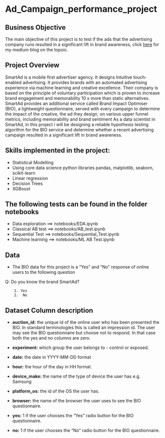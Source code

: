 # Ad_Campaign_performance_project
## Business Objective
  The main objective of this project is to test if the ads that the advertising company runs resulted in a significant lift in brand awareness, click [here](https://medium.com/@euelfantaye/a-b-testing-with-machine-learning-277da2750123) for my medium blog on the topoic.

## Project Overview
  SmartAd is a mobile first advertiser agency. It designs Intuitive touch-enabled advertising. It provides brands with an automated advertising experience via machine learning and   creative excellence. Their company is based on the principle of voluntary participation which is proven to increase brand engagement and memorability 10 x more than static         alternatives. 
  SmartAd provides an additional service called Brand Impact Optimiser (BIO), a lightweight questionnaire, served with every campaign to determine the impact of the creative, the   ad they design, on various upper funnel metrics, including memorability and brand sentiment
  As a data scientist in SmartAd, in this project i will be designing a reliable hypothesis testing  algorithm for the BIO service and determine whether a recent advertising         campaign resulted in a significant lift in brand awareness.
## Skills implemented in the project:
* Statistical Modelling
* Using core data science python libraries pandas, matplotlib, seaborn, scikit-learn 
* Linear regression
* Decision Trees 
* XGBoost


## The following tests can be found in the folder notebooks
* Data exploration ==> notebooks/EDA.ipynb
* Classical AB test ==> notebooks/AB_test.ipynb
* Sequential Test ==> notebooks/Sequential_Test.ipynb
* Machine learning ==> notebooks/ML AB Test.ipynb

## Data
- The BIO data for this project is a “Yes” and “No” response of online users to the following question


Q: Do you know the brand SmartAd? 

		1. Yes
		2.  No
## Dataset Column description
* **auction_id:** the unique id of the online user who has been presented the BIO. In standard terminologies this is called an impression id. The user may see the BIO questionnaire but choose not to respond. In that case both the yes and no columns are zero.

* **experiment:** which group the user belongs to - control or exposed.

* **date:** the date in YYYY-MM-DD format

* **hour:** the hour of the day in HH format.

* **device_make:** the name of the type of device the user has e.g. Samsung

* **platform_os:** the id of the OS the user has. 

* **browser:** the name of the browser the user uses to see the BIO questionnaire.

* **yes:** 1 if the user chooses the “Yes” radio button for the BIO questionnaire.

* **no:** 1 if the user chooses the “No” radio button for the BIO questionnaire.

